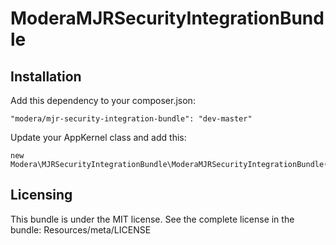 # ModeraMJRSecurityIntegrationBundle

## Installation

Add this dependency to your composer.json:

    "modera/mjr-security-integration-bundle": "dev-master"

Update your AppKernel class and add this:

    new Modera\MJRSecurityIntegrationBundle\ModeraMJRSecurityIntegrationBundle(),

## Licensing

This bundle is under the MIT license. See the complete license in the bundle:
Resources/meta/LICENSE